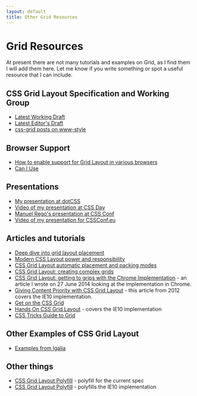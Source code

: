 ```yaml
---
layout: default
title: Other Grid Resources
---
```


# Grid Resources

At present there are not many tutorials and examples on Grid, as I find them I will add them here. Let me know if you write something or spot a useful resource that I can include.

## CSS Grid Layout Specification and Working Group

* [Latest Working Draft](http://www.w3.org/TR/css-grid-1)
* [Latest Editor's Draft](http://dev.w3.org/csswg/css-grid/)
* [css-grid posts on www-style](http://www.w3.org/Search/Mail/Public/search?type-index=www-style&index-type=t&keywords=[css-grid]&search=Search)

## Browser Support

* [How to enable support for Grid Layout in various browsers](http://igalia.github.io/css-grid-layout/enable.html)
* [Can I Use](http://caniuse.com/#feat=css-grid)

## Presentations

* [My presentation at dotCSS](http://www.thedotpost.com/2015/12/rachel-andrew-the-new-css-layout)
* [Video of my presentation at CSS Day](https://vimeo.com/133642780)
* [Manuel Rego's presentation at CSS Conf](https://www.youtube.com/watch?v=SRblTXsBPrY)
* [Video of my presentation for CSSConf.eu](https://www.youtube.com/watch?v=GRexIOtGhBU)

## Articles and tutorials

* [Deep dive into grid layout placement](http://blogs.igalia.com/mrego/2016/02/01/deep-dive-into-grid-layout-placement)
* [Modern CSS Layout power and responsibility](https://rachelandrew.co.uk/archives/2015/07/28/modern-css-layout-power-and-responsibility/)
* [CSS Grid Layout automatic placement and packing modes](https://rachelandrew.co.uk/archives/2015/04/14/grid-layout-automatic-placement-and-packing-modes/)
* [CSS Grid Layout: creating complex grids](https://rachelandrew.co.uk/archives/2015/02/04/css-grid-layout-creating-complex-grids/)
* [CSS Grid Layout: getting to grips with the Chrome Implementation](http://rachelandrew.co.uk/archives/2014/06/27/css-grid-layout-getting-to-grips-with-the-chrome-implementation/) - an article I wrote on 27 June 2014 looking at the implementation in Chrome.
* [Giving Content Priority with CSS Grid Layout](http://24ways.org/2012/css3-grid-layout/) - this article from 2012 covers the IE10 implementation.
* [Get on the CSS Grid](http://updates.html5rocks.com/2014/03/Get-on-the-CSS-Grid)
* [Hands On CSS Grid Layout](http://ie.microsoft.com/testdrive/graphics/hands-on-css3/hands-on_grid.htm) - covers the IE10 implementation
* [CSS Tricks Guide to Grid](http://css-tricks.com/snippets/css/complete-guide-grid/)

## Other Examples of CSS Grid Layout

* [Examples from Igalia](http://igalia.github.io/css-grid-layout/)

## Other things

* [CSS Grid Layout Polyfill](http://fremycompany.com/BG/2014/CSS-Grid-Polyfill-Level-1-346/) - polyfill for the current spec
* [CSS Grid Layout Polyfill](https://github.com/codler/Grid-Layout-Polyfill) - polyfills the IE10 implementation
